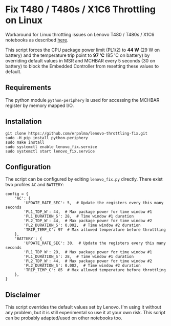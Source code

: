 # Fix T480 / T480s / X1C6 Throttling on Linux
Workaround for Linux throttling issues on Lenovo T480 / T480s / X1C6 notebooks as described [here](https://www.reddit.com/r/thinkpad/comments/870u0a/t480s_linux_throttling_bug/).

This script forces the CPU package power limit (PL1/2) to **44 W** (29 W on battery) and the temperature trip point to **97 'C** (85 'C on battery) by overriding default values in MSR and MCHBAR every 5 seconds (30 on battery) to block the Embedded Controller from resetting these values to default.

## Requirements
The python module `python-periphery` is used for accessing the MCHBAR register by memory mapped I/O. 

## Installation
```
git clone https://github.com/erpalma/lenovo-throttling-fix.git
sudo -H pip install python-periphery
sudo make install
sudo systemctl enable lenovo_fix.service
sudo systemctl start lenovo_fix.service
```

## Configuration
The script can be configured by editing `lenovo_fix.py` directly. There exist two profiles `AC` and `BATTERY`:
```
config = {
    'AC': {
        'UPDATE_RATE_SEC': 5,  # Update the registers every this many seconds
        'PL1_TDP_W': 44,  # Max package power for time window #1
        'PL1_DURATION_S': 28,  # Time window #1 duration
        'PL2_TDP_W': 44,  # Max package power for time window #2
        'PL2_DURATION_S': 0.002,  # Time window #2 duration
        'TRIP_TEMP_C': 97  # Max allowed temperature before throttling
    },
    'BATTERY': {
        'UPDATE_RATE_SEC': 30,  # Update the registers every this many seconds
        'PL1_TDP_W': 29,  # Max package power for time window #1
        'PL1_DURATION_S': 28,  # Time window #1 duration
        'PL2_TDP_W': 44,  # Max package power for time window #2
        'PL2_DURATION_S': 0.002,  # Time window #2 duration
        'TRIP_TEMP_C': 85  # Max allowed temperature before throttling
    },
}
```

## Disclaimer
This script overrides the default values set by Lenovo. I'm using it without any problem, but it is still experimental so use it at your own risk. This script can be probably adapted/used on other notebooks too.
